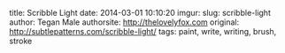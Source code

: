 title: Scribble Light
date: 2014-03-01 10:10:20
imgur: 
slug: scribble-light
author: Tegan Male
authorsite: http://thelovelyfox.com
original: http://subtlepatterns.com/scribble-light/
tags: paint, write, writing, brush, stroke

